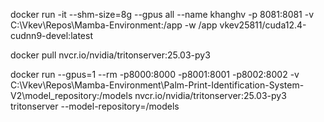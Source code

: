 docker run -it --shm-size=8g --gpus all --name khanghv -p 8081:8081 -v C:\Vkev\Repos\Mamba-Environment:/app -w /app vkev25811/cuda12.4-cudnn9-devel:latest

docker pull nvcr.io/nvidia/tritonserver:25.03-py3

docker run --gpus=1 --rm -p8000:8000 -p8001:8001 -p8002:8002 -v C:\Vkev\Repos\Mamba-Environment\Palm-Print-Identification-System-V2\model_repository:/models nvcr.io/nvidia/tritonserver:25.03-py3 tritonserver --model-repository=/models